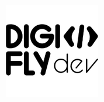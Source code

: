 <div align="center" style="width: 100%; display:flex; justify-content:center; align-items:center;">
   <img src="./Digifly-logo.svg" style="width: 50%; alt="Digifly">
</div>

